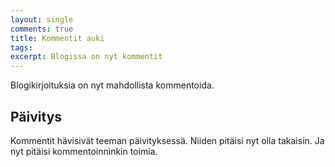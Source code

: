 ```yaml
---
layout: single
comments: true
title: Kommentit auki
tags:
excerpt: Blogissa on nyt kommentit
---
```

Blogikirjoituksia on nyt mahdollista kommentoida.

## Päivitys

Kommentit hävisivät teeman päivityksessä. Niiden pitäisi nyt olla takaisin.
Ja nyt pitäisi kommentoinninkin toimia.
